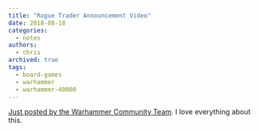 ```yaml
---
title: "Rogue Trader Announcement Video"
date: 2018-08-18
categories:
  - notes
authors:
  - chris
archived: true
tags:
  - board-games
  - warhammer
  - warhammer-40000
---
```


[Just posted by the Warhammer Community Team](https://www.warhammer-community.com/2018/08/18/18th-aug-warhammer-fest-europe-live-bloggw-homepage-post-1fw-homepage-post-1/). I love everything about this.
